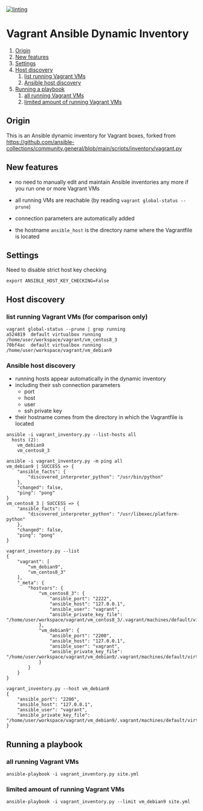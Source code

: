 [![linting](https://github.com/horni23/vagrant-ansible-dynamic-inventory/actions/workflows/lint.yaml/badge.svg)](https://github.com/horni23/vagrant-ansible-dynamic-inventory/actions/workflows/lint.yaml)

# Vagrant Ansible Dynamic Inventory
1. [Origin](#origin)
2. [New features](#new-features)
3. [Settings](#settings)
4. [Host discovery](#host-discovery)
    1. [list running Vagrant VMs](#list-running-vagrant-vms-for-comparison-only)
    2. [Ansible host discovery](#ansible-host-discovery)
5. [Running a playbook](#running-a-playbook)
    1. [all running Vagrant VMs](#all-running-vagrant-vms)
    2. [limited amount of running Vagrant VMs](#limited-amount-of-running-vagrant-vms)

## Origin
This is an Ansible dynamic inventory for Vagrant boxes, forked from https://github.com/ansible-collections/community.general/blob/main/scripts/inventory/vagrant.py

## New features
- no need to manually edit and maintain Ansible inventories any more if you run one or more Vagrant VMs 

- all running VMs are reachable (by reading `vagrant global-status --prune`)

- connection parameters are automatically added

- the hostname `ansible_host` is the directory name where the Vagrantfile is located

## Settings
Need to disable strict host key checking
```
export ANSIBLE_HOST_KEY_CHECKING=False
```

## Host discovery

### list running Vagrant VMs (for comparison only)
```
vagrant global-status --prune | grep running
a524819  default virtualbox running  /home/user/workspace/vagrant/vm_centos8_3            
70bf4ac  default virtualbox running  /home/user/workspace/vagrant/vm_debian9              
```

### Ansible host discovery
- running hosts appear automatically in the dynamic inventory
- including their ssh connection parameters 
  - port
  - host
  - user
  - ssh private key
- their hostname comes from the directory in which the Vagrantfile is located
```
ansible -i vagrant_inventory.py --list-hosts all 
  hosts (2):
    vm_debian9
    vm_centos8_3
```

```
ansible -i vagrant_inventory.py -m ping all
vm_debian9 | SUCCESS => {
    "ansible_facts": {
        "discovered_interpreter_python": "/usr/bin/python"
    },
    "changed": false,
    "ping": "pong"
}
vm_centos8_3 | SUCCESS => {
    "ansible_facts": {
        "discovered_interpreter_python": "/usr/libexec/platform-python"
    },
    "changed": false,
    "ping": "pong"
}
```

```
vagrant_inventory.py --list                  
{
    "vagrant": [
        "vm_debian9", 
        "vm_centos8_3"
    ], 
    "_meta": {
        "hostvars": {
            "vm_centos8_3": {
                "ansible_port": "2222", 
                "ansible_host": "127.0.0.1", 
                "ansible_user": "vagrant", 
                "ansible_private_key_file": "/home/user/workspace/vagrant/vm_centos8_3/.vagrant/machines/default/virtualbox/private_key"
            }, 
            "vm_debian9": {
                "ansible_port": "2200", 
                "ansible_host": "127.0.0.1", 
                "ansible_user": "vagrant", 
                "ansible_private_key_file": "/home/user/workspace/vagrant/vm_debian9/.vagrant/machines/default/virtualbox/private_key"
            }
        }
    }
}
```

```
vagrant_inventory.py --host vm_debian9        
{
    "ansible_port": "2200", 
    "ansible_host": "127.0.0.1", 
    "ansible_user": "vagrant", 
    "ansible_private_key_file": "/home/user/workspace/vagrant/vm_debian9/.vagrant/machines/default/virtualbox/private_key"
}
```

## Running a playbook 

### all running Vagrant VMs
```
ansible-playbook -i vagrant_inventory.py site.yml
```

### limited amount of running Vagrant VMs
```
ansible-playbook -i vagrant_inventory.py --limit vm_debian9 site.yml
```
